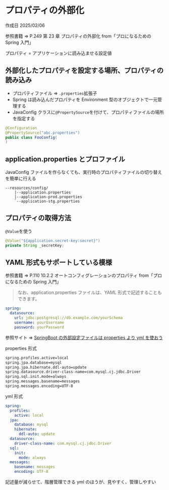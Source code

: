 # プロパティの外部化

作成日 2025/02/06

参照書籍 => P.249 第 23 章 プロパティの外部化 from「プロになるための Spring 入門」

プロパティ = アプリケーションに読み込ませる設定値

## 外部化したプロパティを設定する場所、プロパティの読み込み

- プロパティファイル => `.properties`拡張子
- Spring は読み込んだプロパティを Environment 型のオブジェクトで一元管理する
- JavaConfig クラスに`@PropertySource`を付けて、プロパティファイルの場所を指定する

```java
@Configuration
@PropertySource("abc.properties")
public class FooConfig(
)
```

## application.properties とプロファイル

JavaConfig ファイルを作らなくても、実行時のプロパティファイルの切り替えを簡単に行える

```text
--resources/config/
    |--application.properties
    |--application-prod.properties
    `--application-stg.properties
```

## プロパティの取得方法

`@Value`を使う

```java
@Value("${application.secret-key:secret}")
private String _secretKey;
```

## YAML 形式もサポートしている模様

参照書籍 => P.110 10.2.2 オートコンフィグレーションのプロパティ from「プロになるための Spring 入門」

> なお、application.properties ファイルは、YAML 形式で記述することもできます。

```yaml
spring:
  datasource:
    url: jdbc:postgresql://db.example.com/yourSchema
    username: yourUsername
    password: yourPassword
```

参照サイト => [SpringBoot の外部設定ファイルは properties より yml を使おう](https://zenn.dev/kenpi/articles/a5d908af8157e4)

properties 形式

```bash
spring.profiles.active=local
spring.jpa.database=mysql
spring.jpa.hibernate.ddl-auto=update
spring.datasource.driver-class-name=com.mysql.cj.jdbc.Driver
spring.sql.init.mode=always
spring.messages.basename=messages
spring.messages.encoding=UTF-8
```

yml 形式

```yaml
spring:
  profiles:
    active: local
  jpa:
    database: mysql
    hibernate:
      ddl-auto: update
  datasource:
    driver-class-name: com.mysql.cj.jdbc.Driver
  sql:
    init:
      mode: always
  messages:
    basename: messages
    encoding: UTF-8
```

記述量が減らせて、階層管理できる yml のほうが、見やすく、管理しやすい
